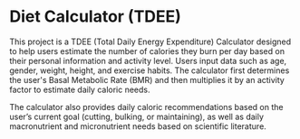 # Diet Calculator (TDEE)

This project is a TDEE (Total Daily Energy Expenditure) Calculator designed to help users estimate the number of calories they burn per day based on their personal information and activity level. Users input data such as age, gender, weight, height, and exercise habits. The calculator first determines the user's Basal Metabolic Rate (BMR) and then multiplies it by an activity factor to estimate daily caloric needs.

The calculator also provides daily caloric recommendations based on the user’s current goal (cutting, bulking, or maintaining), as well as daily macronutrient and micronutrient needs based on scientific literature.
